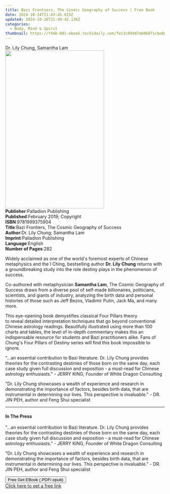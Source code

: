 ```yaml
---
title: Bazi Frontiers, The Cosmic Geography of Success | Free Book
date: 2024-10-24T21:43:45.615Z
updated: 2024-10-26T21:49:42.136Z
categories:
  - Body, Mind & Spirit
thumbnail: https://thmb-001-ebook.techidaily.com/fe13c89dd7ab86071cbe8d37614da1e23d3207078bc834303f6fef6beb9599aa.jpg
---
```

<main id="book-container">
  <div class="flex flex-col">
    <div class="book-brief flex-1 py-6 px-4 sm:p-6 md:py-10 md:px-8">
      <!-- brief-->
      <div class="book-brief-main">Dr. Lily Chung, Samantha Lam</div>
    </div>
    <div
      class="book-meta-info flex-1 grid gap-4 col-start-1 col-end-3 row-start-1 sm:mb-6 sm:grid-cols-4 lg:gap-6 lg:col-start-2 lg:row-end-6 lg:row-span-6 lg:mb-0"
    >
      <div
        class="book-meta-info-left place-content-center mt-4 p-4 text-sm leading-6 col-start-2 col-span-2 dark:text-slate-400"
      >
        <img
          class="w-full h-500 object-cover rounded-lg sm:h-255 sm:col-span-2 lg:col-span-full"
          src="https://img-001-ebook.techidaily.com/a64873082369a101d5888f0d4f249f92010f3b3ac4dbe4c9dfabba0b58bb622f.jpg"
          alt=""
          width="312"
          height="500"
        />
      </div>
      <div
        class="book-meta-info-right mt-2 col-start-1 row-start-2 col-span-3 self-center"
      >
        <!-- meta data  -->
        <div class="flex flex-col px-4 md:px-8">
          <div class="flex-1">
            <strong>Publisher</strong>:<span class="px-2"
              >Palladion Publishing</span
            >
          </div>
          <div class="flex-1">
            <strong>Published</strong>:<span class="px-2"
              >February 2019; Copyright</span
            >
          </div>
          <div class="flex-1">
            <strong>ISBN</strong>:<span class="px-2">9781999375904</span>
          </div>
          <div class="flex-1">
            <strong>Title</strong>:<span class="px-2"
              >Bazi Frontiers, The Cosmic Geography of Success</span
            >
          </div>
          <div class="flex-1">
            <strong>Author</strong>:<span class="px-2"
              >Dr. Lily Chung; Samantha Lam</span
            >
          </div>
          <div class="flex-1">
            <strong>Imprint</strong>:<span class="px-2"
              >Palladion Publishing</span
            >
          </div>
          <div class="flex-1">
            <strong>Language</strong>:<span class="px-2">English</span>
          </div>
          <div class="flex-1">
            <strong>Number of Pages</strong>:<span class="px-2">282</span>
          </div>
        </div>
      </div>
    </div>
    <div class="book-description flex-1 py-6 px-4 sm:p-6 md:py-10 md:px-8">
      <div class="book-description-main">
        <div accordion-content="" id="description">
          <p>
            Widely acclaimed as one of the world's foremost experts of Chinese
            metaphysics and the I Ching, bestselling author
            <strong>Dr. Lily Chung</strong>&nbsp;returns with a groundbreaking
            study into the role destiny plays in the phenomenon of success.
          </p>
          <p>
            Co-authored with metaphysician <strong>Samantha Lam</strong>, The
            Cosmic Geography of Success draws from a diverse pool of self-made
            billionaires, politicians, scientists, and giants of industry,
            analyzing the birth data and personal histories of those such as
            Jeff Bezos, Vladimir Putin, Jack Ma, and many more.
          </p>
          <p>
            This eye-opening book demystifies&nbsp;classical&nbsp;Four Pillars
            theory to&nbsp;reveal&nbsp;detailed interpretation techniques
            that&nbsp;go&nbsp;beyond conventional Chinese astrology readings.
            Beautifully illustrated using more than 100 charts and tables,
            the&nbsp;level of in-depth commentary makes&nbsp;this an
            indispensable resource for students and Bazi practitioners alike.
            Fans of Chung's Four Pillars of Destiny&nbsp;series will find this
            book impossible to ignore.
          </p>
          <p>
            "...an essential contribution to Bazi literature. Dr. Lily Chung
            provides theories for the contrasting destinies of those born on the
            same day, each case study given full discussion and exposition - a
            must-read for Chinese astrology enthusiasts." - JERRY KING, Founder
            of White Dragon Consulting
          </p>
          <p>
            "Dr. Lily Chung showcases a wealth of experience and research in
            demonstrating the importance of factors, besides birth data, that
            are instrumental in determining our lives. This perspective is
            invaluable." - DR. JIN PEH, author and Feng Shui specialist
          </p>
        </div>
        <div class="accordion-fader"></div>
      </div>
    </div>
    <div class="book-excerpts flex-1 py-6 px-4 sm:p-6 md:py-10 md:px-8">
      <!-- excerpts-->
      <div class="book-excerpts-main">
        <hr />
        <h4 class="placeholder placeholder-heading">
          <span>In The Press</span>
        </h4>
        <p></p>
        <p>
          "...an essential contribution to Bazi literature. Dr. Lily Chung
          provides theories for the contrasting destinies of those born on the
          same day, each case study given full discussion and exposition - a
          must-read for Chinese astrology enthusiasts." - JERRY KING, Founder of
          White Dragon Consulting
        </p>
        <p>
          "Dr. Lily Chung showcases a wealth of experience and research in
          demonstrating the importance of factors, besides birth data, that are
          instrumental in determining our lives. This perspective is
          invaluable." - DR. JIN PEH, author and Feng Shui specialist
        </p>
        <p></p>
      </div>
    </div>
    <div
      class="book-about-author flex-1 py-6 px-4 sm:p-6 md:py-10 md:px-8"
    ></div>
    <div class="book-free-get flex-1 py-6 px-4 sm:p-6 md:py-10 md:px-8">
      <button
        id="btn-free-get"
        class="bg-blue-500 hover:bg-blue-700 text-white font-bold py-2 px-4 rounded"
      >
        Free Get EBook (.PDF/.epub)
      </button>
      <div id="countdown-display" class="px-2 text-lg mt-2"></div>
      <a
        id="free-link"
        class="hidden bg-blue-500 hover:bg-blue-700 text-white font-bold py-2 px-4 rounded"
        href="https://www.ebooks.com/en-us/book/209869628/bazi-frontiers-the-cosmic-geography-of-success/dr-lily-chung/"
        target="_blank"
        >Click here to get a free link</a
      >
    </div>
    <script>
      let countdownTime = 0;
      let countdownInterval = null;
      document
        .getElementById('btn-free-get')
        .addEventListener('click', startCountdown);
      function startCountdown() {
        countdownTime = new Date().getTime() + 60000 * 3;
        countdownInterval = setInterval(updateCountdown, 1000);
        document.getElementById('btn-free-get').disabled = true;
        document
          .getElementById('btn-free-get')
          .classList.add('bg-gray-500', 'cursor-not-allowed');
      }
      function updateCountdown() {
        let currentTime = new Date().getTime();
        let timeLeft = countdownTime - currentTime;
        let secondsLeft = Math.floor(timeLeft / 1000);
        document.getElementById('countdown-display').innerHTML =
          `Remaining time: ${secondsLeft} seconds.`;
        if (secondsLeft <= 0) {
          clearInterval(countdownInterval);
          document.getElementById('btn-free-get').classList.add('hidden');
          document.getElementById('free-link').classList.remove('hidden');
          document.getElementById('countdown-display').innerHTML = '';
        }
      }
    </script>
  </div>
</main>

<ins class="adsbygoogle"
      style="display:block"
      data-ad-client="ca-pub-7571918770474297"
      data-ad-slot="8358498916"
      data-ad-format="auto"
      data-full-width-responsive="true"></ins>
    